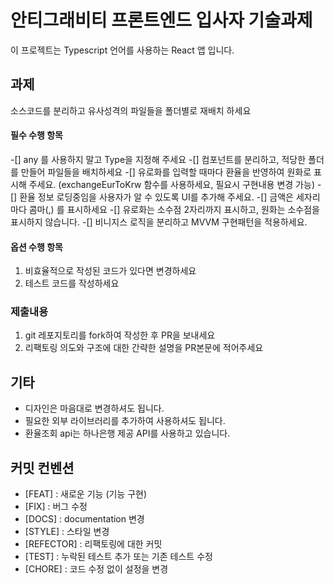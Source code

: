 # 안티그래비티 프론트엔드 입사자 기술과제

이 프로젝트는 Typescript 언어를 사용하는 React 앱 입니다.

## 과제

소스코드를 분리하고 유사성격의 파일들을 폴더별로 재배치 하세요

#### 필수 수행 항목

-[] any 를 사용하지 말고 Type을 지정해 주세요
-[] 컴포넌트를 분리하고, 적당한 폴더를 만들어 파일들을 배치하세요
-[] 유로화를 입력할 때마다 환율을 반영하여 원화로 표시해 주세요. (exchangeEurToKrw 함수를 사용하세요, 필요시 구현내용 변경 가능)
-[] 환율 정보 로딩중임을 사용자가 알 수 있도록 UI를 추가해 주세요.
-[] 금액은 세자리 마다 콤마(,) 를 표시하세요
-[] 유로화는 소수점 2자리까지 표시하고, 원화는 소수점을 표시하지 않습니다.
-[] 비니지스 로직을 분리하고 MVVM 구현패턴을 적용하세요.

#### 옵션 수행 항목

1. 비효율적으로 작성된 코드가 있다면 변경하세요
2. 테스트 코드를 작성하세요

### 제출내용

1. git 레포지토리를 fork하여 작성한 후 PR을 보내세요
2. 리팩토링 의도와 구조에 대한 간략한 설명을 PR본문에 적어주세요

## 기타

- 디자인은 마음대로 변경하셔도 됩니다.
- 필요한 외부 라이브러리를 추가하여 사용하셔도 됩니다.
- 환율조회 api는 하나은행 제공 API를 사용하고 있습니다.

## 커밋 컨벤션

- [FEAT] : 새로운 기능 (기능 구현)
- [FIX] : 버그 수정
- [DOCS] : documentation 변경
- [STYLE] : 스타일 변경
- [REFECTOR] : 리팩토링에 대한 커밋
- [TEST] : 누락된 테스트 추가 또는 기존 테스트 수정
- [CHORE] : 코드 수정 없이 설정을 변경
